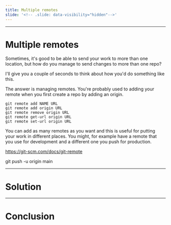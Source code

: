 ```yaml
---
title: Multiple remotes
slide: '<!-- .slide: data-visibility="hidden"-->'
---
```


<!-- .slide: data-state="layout-title" class="bg-dark"-->

---

# Multiple remotes

Sometimes, it's good to be able to send your work to more than one location, but how do you manage to send changes to more than one repo?

I'll give you a couple of seconds to think about how you'd do something like this.

The answer is managing remotes. You're probably used to adding your remote when you first create a repo by adding an origin.

```
git remote add NAME URL
git remote add origin URL
git remote remove origin URL
git remote get-url origin URL
git remote set-url origin URL
```

You can add as many remotes as you want and this is useful for putting your work in different places. You might, for example have a remote that you use for development and a different one you push for production.





https://git-scm.com/docs/git-remote


git push -u origin main


---
# Solution


---
# Conclusion

